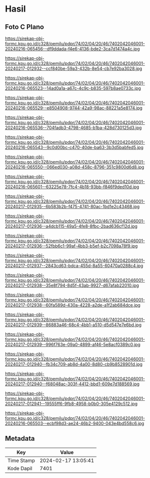 # Hasil

## Foto C Plano

https://sirekap-obj-formc.kpu.go.id/c328/pemilu/pdpr/74/02/04/20/46/7402042046001-20240216-065456--df9ddada-f4e6-4136-bde2-3ca7d1474a4c.jpg

https://sirekap-obj-formc.kpu.go.id/c328/pemilu/pdpr/74/02/04/20/46/7402042046001-20240217-012932--ccf840be-59a3-432b-8e54-cb7e92ba3028.jpg

https://sirekap-obj-formc.kpu.go.id/c328/pemilu/pdpr/74/02/04/20/46/7402042046001-20240216-065523--14ad0a1a-a67c-4c9c-b835-597b8ae0733c.jpg

https://sirekap-obj-formc.kpu.go.id/c328/pemilu/pdpr/74/02/04/20/46/7402042046001-20240216-065529--e8504908-9744-42a9-98ac-88221a5e8174.jpg

https://sirekap-obj-formc.kpu.go.id/c328/pemilu/pdpr/74/02/04/20/46/7402042046001-20240216-065536--704fadb3-4798-4685-b1ba-428d730125d3.jpg

https://sirekap-obj-formc.kpu.go.id/c328/pemilu/pdpr/74/02/04/20/46/7402042046001-20240216-065543--9c0d00bc-c470-40de-ba63-3b3d5babfed5.jpg

https://sirekap-obj-formc.kpu.go.id/c328/pemilu/pdpr/74/02/04/20/46/7402042046001-20240216-065550--066ed030-a08d-458c-8796-351c9800d6d8.jpg

https://sirekap-obj-formc.kpu.go.id/c328/pemilu/pdpr/74/02/04/20/46/7402042046001-20240216-065601--63225e78-7fc4-4b18-93bb-f846f9ded10d.jpg

https://sirekap-obj-formc.kpu.go.id/c328/pemilu/pdpr/74/02/04/20/46/7402042046001-20240217-012935--6b583b2b-f475-4741-80ac-1bd1e2c43468.jpg

https://sirekap-obj-formc.kpu.go.id/c328/pemilu/pdpr/74/02/04/20/46/7402042046001-20240217-012936--a4dcb115-49a5-4fe8-8fbc-2bad636cf12d.jpg

https://sirekap-obj-formc.kpu.go.id/c328/pemilu/pdpr/74/02/04/20/46/7402042046001-20240217-012936--52fbb6c1-99af-4bb3-b5ef-b2c7098a78f9.jpg

https://sirekap-obj-formc.kpu.go.id/c328/pemilu/pdpr/74/02/04/20/46/7402042046001-20240217-012937--2843cd63-bdca-455d-8a55-60470a0288c4.jpg

https://sirekap-obj-formc.kpu.go.id/c328/pemilu/pdpr/74/02/04/20/46/7402042046001-20240217-012938--35e8f794-8d5f-43ab-9927-d67afab22010.jpg

https://sirekap-obj-formc.kpu.go.id/c328/pemilu/pdpr/74/02/04/20/46/7402042046001-20240217-012938--60fa589d-430a-4228-a2de-a1f2ab684dce.jpg

https://sirekap-obj-formc.kpu.go.id/c328/pemilu/pdpr/74/02/04/20/46/7402042046001-20240217-012939--86883a46-68c4-4bb1-a510-d5d547e7e6bd.jpg

https://sirekap-obj-formc.kpu.go.id/c328/pemilu/pdpr/74/02/04/20/46/7402042046001-20240217-012939--996f763e-09a0-4899-af46-5e8acf0389c0.jpg

https://sirekap-obj-formc.kpu.go.id/c328/pemilu/pdpr/74/02/04/20/46/7402042046001-20240217-012940--fb34c709-ab8d-4a00-8d80-cb9b8528901d.jpg

https://sirekap-obj-formc.kpu.go.id/c328/pemilu/pdpr/74/02/04/20/46/7402042046001-20240217-012940--f68048ac-303f-4412-bbd1-609e7d188569.jpg

https://sirekap-obj-formc.kpu.go.id/c328/pemilu/pdpr/74/02/04/20/46/7402042046001-20240217-012941--19555ff6-9fb8-4958-b0b0-305e4129c512.jpg

https://sirekap-obj-formc.kpu.go.id/c328/pemilu/pdpr/74/02/04/20/46/7402042046001-20240216-065503--ecbf98d3-ae24-46b2-9400-043e4bd558c6.jpg


## Metadata

| Key        | Value               |
| ---------- | ------------------- |
| Time Stamp | 2024-02-17 13:05:41 |
| Kode Dapil | 7401                |



